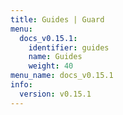 ```yaml
---
title: Guides | Guard
menu:
  docs_v0.15.1:
    identifier: guides
    name: Guides
    weight: 40
menu_name: docs_v0.15.1
info:
  version: v0.15.1
---
```


